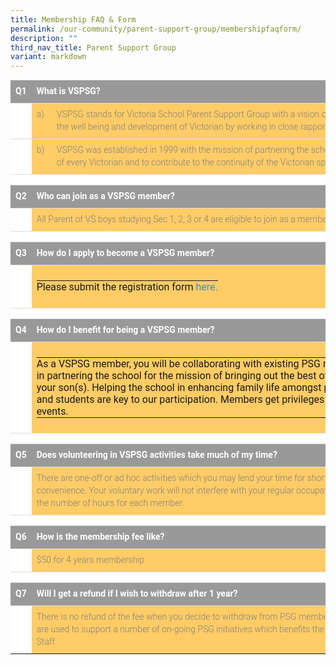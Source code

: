```yaml
---
title: Membership FAQ & Form
permalink: /our-community/parent-support-group/membershipfaqform/
description: ""
third_nav_title: Parent Support Group
variant: markdown
---
```

<table style="box-sizing: border-box; border-collapse: collapse; border-spacing: 0px; background-color: rgb(255, 255, 255); width: 711.5px; max-width: 100%; margin-bottom: 20px; min-height: 0.01%; overflow-x: auto; color: rgb(128, 128, 128); font-family: Roboto, sans-serif; font-size: 14px; font-style: normal; font-variant-ligatures: normal; font-variant-caps: normal; font-weight: 300; letter-spacing: normal; orphans: 2; text-align: start; text-transform: none; white-space: normal; widows: 2; word-spacing: 0px; -webkit-text-stroke-width: 0px; text-decoration-thickness: initial; text-decoration-style: initial; text-decoration-color: initial;" cellpadding="2" cellspacing="0" width="99%" border="0" class="table table-responsive"><tbody style="box-sizing: border-box;"><tr style="box-sizing: border-box;"><td style="box-sizing: border-box; padding: 8px; line-height: 1.42857; vertical-align: top; border-top: 1px solid rgb(221, 221, 221);" width="10%" bgcolor="#999999"><span style="box-sizing: border-box; color: rgb(255, 255, 255);"><strong style="box-sizing: border-box; font-weight: bold;">Q1</strong></span></td><td style="box-sizing: border-box; padding: 8px; line-height: 1.42857; vertical-align: top; border-top: 1px solid rgb(221, 221, 221);" bgcolor="#999999" colspan="2"><span style="box-sizing: border-box; color: rgb(255, 255, 255);"><strong style="box-sizing: border-box; font-weight: bold;">What is VSPSG?</strong></span></td></tr><tr style="box-sizing: border-box;"><td style="box-sizing: border-box; padding: 8px; line-height: 1.42857; vertical-align: top; border-top: 1px solid rgb(221, 221, 221);"></td><td style="box-sizing: border-box; padding: 8px; line-height: 1.42857; vertical-align: top; border-top: 1px solid rgb(221, 221, 221);" width="5%" bgcolor="#FFCC66" valign="top">a)</td><td style="box-sizing: border-box; padding: 8px; line-height: 1.42857; vertical-align: top; border-top: 1px solid rgb(221, 221, 221);" bgcolor="#FFCC66" valign="top">VSPSG stands for Victoria School Parent Support Group with a vision of being a valued partner in the well being and development of Victorian by working in close rapport with Victoria School.</td></tr><tr style="box-sizing: border-box;"><td style="box-sizing: border-box; padding: 8px; line-height: 1.42857; vertical-align: top; border-top: 1px solid rgb(221, 221, 221);"></td><td style="box-sizing: border-box; padding: 8px; line-height: 1.42857; vertical-align: top; border-top: 1px solid rgb(221, 221, 221);" bgcolor="#FFCC66" valign="top">b)</td><td style="box-sizing: border-box; padding: 8px; line-height: 1.42857; vertical-align: top; border-top: 1px solid rgb(221, 221, 221);" bgcolor="#FFCC66">VSPSG was established in 1999 with the mission of partnering the school in bringing out the best of every Victorian and to contribute to the continuity of the Victorian spirit.</td></tr><tr style="box-sizing: border-box;"><td style="box-sizing: border-box; padding: 8px; line-height: 1.42857; vertical-align: top; border-top: 1px solid rgb(221, 221, 221);"></td><td style="box-sizing: border-box; padding: 8px; line-height: 1.42857; vertical-align: top; border-top: 1px solid rgb(221, 221, 221);"></td><td style="box-sizing: border-box; padding: 8px; line-height: 1.42857; vertical-align: top; border-top: 1px solid rgb(221, 221, 221);"></td></tr><tr style="box-sizing: border-box;"><td style="box-sizing: border-box; padding: 8px; line-height: 1.42857; vertical-align: top; border-top: 1px solid rgb(221, 221, 221);" bgcolor="#999999"><span style="box-sizing: border-box; color: rgb(255, 255, 255);"><strong style="box-sizing: border-box; font-weight: bold;">Q2</strong></span></td><td style="box-sizing: border-box; padding: 8px; line-height: 1.42857; vertical-align: top; border-top: 1px solid rgb(221, 221, 221);" bgcolor="#999999" colspan="2"><span style="box-sizing: border-box; color: rgb(255, 255, 255);"><strong style="box-sizing: border-box; font-weight: bold;">Who can join as a VSPSG member?</strong></span></td></tr><tr style="box-sizing: border-box;"><td style="box-sizing: border-box; padding: 8px; line-height: 1.42857; vertical-align: top; border-top: 1px solid rgb(221, 221, 221);"></td><td style="box-sizing: border-box; padding: 8px; line-height: 1.42857; vertical-align: top; border-top: 1px solid rgb(221, 221, 221);" bgcolor="#FFCC66" colspan="2">All Parent of VS boys studying Sec 1, 2, 3 or 4 are eligible to join as a member in VSPSG.</td></tr><tr style="box-sizing: border-box;"><td style="box-sizing: border-box; padding: 8px; line-height: 1.42857; vertical-align: top; border-top: 1px solid rgb(221, 221, 221);"></td><td style="box-sizing: border-box; padding: 8px; line-height: 1.42857; vertical-align: top; border-top: 1px solid rgb(221, 221, 221);"></td><td style="box-sizing: border-box; padding: 8px; line-height: 1.42857; vertical-align: top; border-top: 1px solid rgb(221, 221, 221);"></td></tr><tr style="box-sizing: border-box;"><td style="box-sizing: border-box; padding: 8px; line-height: 1.42857; vertical-align: top; border-top: 1px solid rgb(221, 221, 221);" bgcolor="#999999"><span style="box-sizing: border-box; color: rgb(255, 255, 255);"><strong style="box-sizing: border-box; font-weight: bold;">Q3</strong></span></td><td style="box-sizing: border-box; padding: 8px; line-height: 1.42857; vertical-align: top; border-top: 1px solid rgb(221, 221, 221);" bgcolor="#999999" colspan="2"><span style="box-sizing: border-box; color: rgb(255, 255, 255);"><strong style="box-sizing: border-box; font-weight: bold;">How do I apply to become a VSPSG member?</strong></span></td></tr><tr style="box-sizing: border-box;"><td style="box-sizing: border-box; padding: 8px; line-height: 1.42857; vertical-align: top; border-top: 1px solid rgb(221, 221, 221);" height="19"></td><td style="box-sizing: border-box; padding: 8px; line-height: 1.42857; vertical-align: top; border-top: 1px solid rgb(221, 221, 221);" bgcolor="#FFCC66" colspan="2"><table style="box-sizing: border-box; border-collapse: collapse; border-spacing: 0px; background-color: transparent; width: 624.359px; height: 20px;" cellpadding="0" cellspacing="0" width="100%" border="0"><tbody style="box-sizing: border-box;"><tr style="box-sizing: border-box; height: 20px;"><td style="box-sizing: border-box; padding: 0px; height: 20px;" height="15">Please submit the registration form<span>&nbsp;</span><a style="box-sizing: border-box; background-color: transparent; color: rgb(66, 139, 202); text-decoration: none;" rel="noopener" target="_blank" href="https://forms.gle/S7CcvLF7mQgcNy947">here.</a></td></tr></tbody></table></td></tr><tr style="box-sizing: border-box;"><td style="box-sizing: border-box; padding: 8px; line-height: 1.42857; vertical-align: top; border-top: 1px solid rgb(221, 221, 221);"></td><td style="box-sizing: border-box; padding: 8px; line-height: 1.42857; vertical-align: top; border-top: 1px solid rgb(221, 221, 221);"></td><td style="box-sizing: border-box; padding: 8px; line-height: 1.42857; vertical-align: top; border-top: 1px solid rgb(221, 221, 221);"></td></tr><tr style="box-sizing: border-box;" bgcolor="#999999"><td style="box-sizing: border-box; padding: 8px; line-height: 1.42857; vertical-align: top; border-top: 1px solid rgb(221, 221, 221);"><span style="box-sizing: border-box; color: rgb(255, 255, 255);"><strong style="box-sizing: border-box; font-weight: bold;">Q4</strong></span></td><td style="box-sizing: border-box; padding: 8px; line-height: 1.42857; vertical-align: top; border-top: 1px solid rgb(221, 221, 221);" colspan="2"><span style="box-sizing: border-box; color: rgb(255, 255, 255);"><strong style="box-sizing: border-box; font-weight: bold;">How do I benefit for being a VSPSG member?</strong></span></td></tr><tr style="box-sizing: border-box;"><td style="box-sizing: border-box; padding: 8px; line-height: 1.42857; vertical-align: top; border-top: 1px solid rgb(221, 221, 221);" height="74"></td><td style="box-sizing: border-box; padding: 8px; line-height: 1.42857; vertical-align: top; border-top: 1px solid rgb(221, 221, 221);" bgcolor="#FFCC66" colspan="2"><table style="box-sizing: border-box; border-collapse: collapse; border-spacing: 0px; background-color: transparent;" cellpadding="0" cellspacing="0" width="100%" border="0"><tbody style="box-sizing: border-box;"><tr style="box-sizing: border-box;"><td style="box-sizing: border-box; padding: 0px;" width="5%">As a VSPSG member, you will be collaborating with existing PSG members and advisors in partnering the school for the mission of bringing out the best of every Victorian i.e. your son(s). Helping the school in enhancing family life amongst parents, teaching staff and students are key to our participation. Members get privileges and priority for our events.</td></tr></tbody></table></td></tr><tr style="box-sizing: border-box;"><td style="box-sizing: border-box; padding: 8px; line-height: 1.42857; vertical-align: top; border-top: 1px solid rgb(221, 221, 221);"></td><td style="box-sizing: border-box; padding: 8px; line-height: 1.42857; vertical-align: top; border-top: 1px solid rgb(221, 221, 221);"></td><td style="box-sizing: border-box; padding: 8px; line-height: 1.42857; vertical-align: top; border-top: 1px solid rgb(221, 221, 221);"></td></tr><tr style="box-sizing: border-box;" bgcolor="#999999"><td style="box-sizing: border-box; padding: 8px; line-height: 1.42857; vertical-align: top; border-top: 1px solid rgb(221, 221, 221);"><span style="box-sizing: border-box; color: rgb(255, 255, 255);"><strong style="box-sizing: border-box; font-weight: bold;">Q5</strong></span></td><td style="box-sizing: border-box; padding: 8px; line-height: 1.42857; vertical-align: top; border-top: 1px solid rgb(221, 221, 221);" colspan="2"><span style="box-sizing: border-box; color: rgb(255, 255, 255);"><strong style="box-sizing: border-box; font-weight: bold;">Does volunteering in VSPSG activities take much of my time?</strong></span></td></tr><tr style="box-sizing: border-box;"><td style="box-sizing: border-box; padding: 8px; line-height: 1.42857; vertical-align: top; border-top: 1px solid rgb(221, 221, 221);"></td><td style="box-sizing: border-box; padding: 8px; line-height: 1.42857; vertical-align: top; border-top: 1px solid rgb(221, 221, 221);" bgcolor="#FFCC66" colspan="2">There are one-off or ad hoc activities which you may lend your time for short duration at your convenience. Your voluntary work will not interfere with your regular occupation. We do not mandate the number of hours for each member.</td></tr><tr style="box-sizing: border-box;"><td style="box-sizing: border-box; padding: 8px; line-height: 1.42857; vertical-align: top; border-top: 1px solid rgb(221, 221, 221);"></td><td style="box-sizing: border-box; padding: 8px; line-height: 1.42857; vertical-align: top; border-top: 1px solid rgb(221, 221, 221);"></td><td style="box-sizing: border-box; padding: 8px; line-height: 1.42857; vertical-align: top; border-top: 1px solid rgb(221, 221, 221);"></td></tr><tr style="box-sizing: border-box;"><td style="box-sizing: border-box; padding: 8px; line-height: 1.42857; vertical-align: top; border-top: 1px solid rgb(221, 221, 221);" bgcolor="#999999"><span style="box-sizing: border-box; color: rgb(255, 255, 255);"><strong style="box-sizing: border-box; font-weight: bold;">Q6</strong></span></td><td style="box-sizing: border-box; padding: 8px; line-height: 1.42857; vertical-align: top; border-top: 1px solid rgb(221, 221, 221);" bgcolor="#999999" colspan="2"><span style="box-sizing: border-box; color: rgb(255, 255, 255);"><strong style="box-sizing: border-box; font-weight: bold;">How is the membership fee like?</strong></span></td></tr><tr style="box-sizing: border-box;"><td style="box-sizing: border-box; padding: 8px; line-height: 1.42857; vertical-align: top; border-top: 1px solid rgb(221, 221, 221);" height="20"></td>
	<td style="box-sizing: border-box; padding: 8px; line-height: 1.42857; vertical-align: top; border-top: 1px solid rgb(221, 221, 221);" bgcolor="#FFCC66" colspan="2">$50 for 4 years membership</td></tr><tr style="box-sizing: border-box;"><td style="box-sizing: border-box; padding: 8px; line-height: 1.42857; vertical-align: top; border-top: 1px solid rgb(221, 221, 221);"></td><td style="box-sizing: border-box; padding: 8px; line-height: 1.42857; vertical-align: top; border-top: 1px solid rgb(221, 221, 221);"></td><td style="box-sizing: border-box; padding: 8px; line-height: 1.42857; vertical-align: top; border-top: 1px solid rgb(221, 221, 221);"></td></tr><tr style="box-sizing: border-box;" bgcolor="#999999"><td style="box-sizing: border-box; padding: 8px; line-height: 1.42857; vertical-align: top; border-top: 1px solid rgb(221, 221, 221);"><span style="box-sizing: border-box; color: rgb(255, 255, 255);"><strong style="box-sizing: border-box; font-weight: bold;">Q7</strong></span></td><td style="box-sizing: border-box; padding: 8px; line-height: 1.42857; vertical-align: top; border-top: 1px solid rgb(221, 221, 221);" colspan="2"><span style="box-sizing: border-box; color: rgb(255, 255, 255);"><strong style="box-sizing: border-box; font-weight: bold;">Will I get a refund if I wish to withdraw after 1 year?</strong></span></td></tr><tr style="box-sizing: border-box;"><td style="box-sizing: border-box; padding: 8px; line-height: 1.42857; vertical-align: top; border-top: 1px solid rgb(221, 221, 221);" height="46"></td><td style="box-sizing: border-box; padding: 8px; line-height: 1.42857; vertical-align: top; border-top: 1px solid rgb(221, 221, 221);" bgcolor="#FFCC66" colspan="2">There is no refund of the fee when you decide to withdraw from PSG membership. The fees collected are used to support a number of on-going PSG initiatives which benefits the Parents, Students &amp; VS Staff.</td></tr></tbody></table>